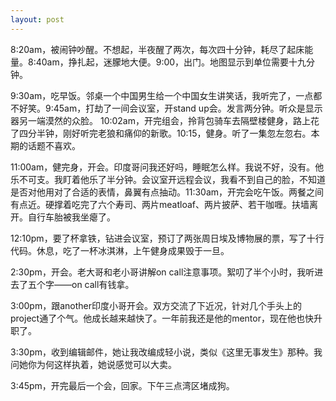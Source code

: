 ```yaml
---
layout: post
---
```


8:20am，被闹钟吵醒。不想起，半夜醒了两次，每次四十分钟，耗尽了起床能量。8:40am，挣扎起，迷朦地大便。9:00，出门。地图显示到单位需要十九分钟。 ​​​

9:30am，吃早饭。邻桌一个中国男生给一个中国女生讲笑话，我听完了，一点都不好笑。9:45am，打劫了一间会议室，开stand up会。发言两分钟。听众是显示器另一端漠然的众脸。 ​​​
10:02am，开完组会，拎背包骑车去隔壁楼健身，路上花了四分半钟，刚好听完老狼和痛仰的新歌。10:15，健身。听了一集忽左忽右。本期的话题不喜欢。 

11:00am，健完身，开会。印度哥问我还好吗，睡眠怎么样。我说不好，没有。他乐不可支。我盯着他乐了半分钟。会议室开远程会议，我看不到自己的脸，不知道是否对他用对了合适的表情，鼻翼有点抽动。11:30am，开完会吃午饭。两餐之间有点近。硬撑着吃完了六个寿司、两片meatloaf、两片披萨、若干咖喱。扶墙离开。自行车胎被我坐瘪了。​​​​​​

12:10pm，要了杯拿铁，钻进会议室，预订了两张周日埃及博物展的票，写了十行代码。休息，吃了一杯冰淇淋，上午健身成果毁于一旦。 ​​​

2:30pm，开会。老大哥和老小哥讲解on call注意事项。絮叨了半个小时，我听进去了五个字——on call有钱拿。 ​​​

3:00pm，跟another印度小哥开会。双方交流了下近况，针对几个手头上的project通了个气。他成长越来越快了。一年前我还是他的mentor，现在他也快升职了。 

3:30pm，收到编辑邮件，她让我改编成轻小说，类似《这里无事发生》那种。我问她你为何这样执着，她说感觉可以大卖。

3:45pm，开完最后一个会，回家。下午三点湾区堵成狗。